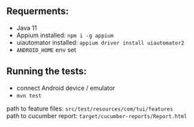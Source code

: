 ## Requerments:

- Java 11
- Appium installed: ```npm i -g appium```
- uiautomator installed: ```appium driver install uiautomator2```
- ```ANDROID_HOME``` env set

## Running the tests:

- connect Android device / emulator
- ```mvn test```

path to feature files: ```src/test/resources/com/tui/features``` \
path to cucumber report: ```target/cucumber-reports/Report.html```
  
